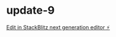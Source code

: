 # update-9

[Edit in StackBlitz next generation editor ⚡️](https://stackblitz.com/~/github.com/sdsdilqem/update-9)